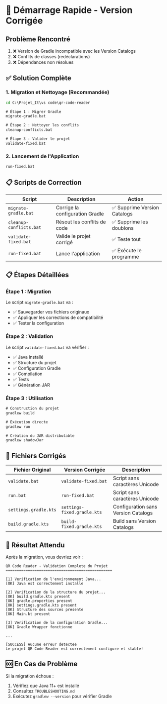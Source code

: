 # 🚀 Démarrage Rapide - Version Corrigée

## Problème Rencontré
1. ❌ Version de Gradle incompatible avec les Version Catalogs
2. ❌ Conflits de classes (redéclarations)
3. ❌ Dépendances non résolues

## ✅ Solution Complète

### 1. Migration et Nettoyage (Recommandée)
```cmd
cd C:\Projet_It\vs code\qr-code-reader

# Étape 1 : Migrer Gradle
migrate-gradle.bat

# Étape 2 : Nettoyer les conflits
cleanup-conflicts.bat

# Étape 3 : Valider le projet
validate-fixed.bat
```

### 2. Lancement de l'Application
```cmd
run-fixed.bat
```

## 📋 Scripts de Correction

| **Script** | **Description** | **Action** |
|------------|-----------------|------------|
| `migrate-gradle.bat` | Corrige la configuration Gradle | ✅ Supprime Version Catalogs |
| `cleanup-conflicts.bat` | Résout les conflits de code | ✅ Supprime les doublons |
| `validate-fixed.bat` | Valide le projet corrigé | ✅ Teste tout |
| `run-fixed.bat` | Lance l'application | ✅ Exécute le programme |

## 📋 Étapes Détaillées

### Étape 1 : Migration
Le script `migrate-gradle.bat` va :
- ✅ Sauvegarder vos fichiers originaux
- ✅ Appliquer les corrections de compatibilité
- ✅ Tester la configuration

### Étape 2 : Validation
Le script `validate-fixed.bat` va vérifier :
- ✅ Java installé
- ✅ Structure du projet
- ✅ Configuration Gradle
- ✅ Compilation
- ✅ Tests
- ✅ Génération JAR

### Étape 3 : Utilisation
```cmd
# Construction du projet
gradlew build

# Exécution directe
gradlew run

# Création du JAR distributable
gradlew shadowJar
```

## 🔧 Fichiers Corrigés

| **Fichier Original** | **Version Corrigée** | **Description** |
|---------------------|---------------------|-----------------|
| `validate.bat` | `validate-fixed.bat` | Script sans caractères Unicode |
| `run.bat` | `run-fixed.bat` | Script sans caractères Unicode |
| `settings.gradle.kts` | `settings-fixed.gradle.kts` | Configuration sans Version Catalogs |
| `build.gradle.kts` | `build-fixed.gradle.kts` | Build sans Version Catalogs |

## 🎯 Résultat Attendu

Après la migration, vous devriez voir :
```
QR Code Reader - Validation Complete du Projet
================================================

[1] Verification de l'environnement Java...
[OK] Java est correctement installe

[2] Verification de la structure du projet...
[OK] build.gradle.kts present
[OK] gradle.properties present
[OK] settings.gradle.kts present
[OK] Structure des sources presente
[OK] Main.kt present

[3] Verification de la configuration Gradle...
[OK] Gradle Wrapper fonctionne

...

[SUCCESS] Aucune erreur detectee
Le projet QR Code Reader est correctement configure et stable!
```

## 🆘 En Cas de Problème

Si la migration échoue :
1. Vérifiez que Java 11+ est installé
2. Consultez `TROUBLESHOOTING.md`
3. Exécutez `gradlew --version` pour vérifier Gradle